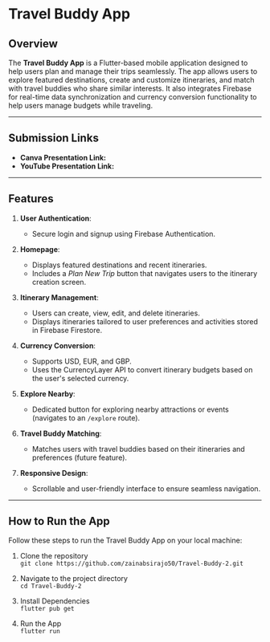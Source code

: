 # Travel Buddy App

## Overview

The **Travel Buddy App** is a Flutter-based mobile application designed to help users plan and manage their trips seamlessly. The app allows users to explore featured destinations, create and customize itineraries, and match with travel buddies who share similar interests. It also integrates Firebase for real-time data synchronization and currency conversion functionality to help users manage budgets while traveling.

---

## Submission Links

- **Canva Presentation Link:** 
- **YouTube Presentation Link:** 

---

## Features

1. **User Authentication**:
   - Secure login and signup using Firebase Authentication.

2. **Homepage**:
   - Displays featured destinations and recent itineraries.
   - Includes a *Plan New Trip* button that navigates users to the itinerary creation screen.

3. **Itinerary Management**:
   - Users can create, view, edit, and delete itineraries.
   - Displays itineraries tailored to user preferences and activities stored in Firebase Firestore.

4. **Currency Conversion**:
   - Supports USD, EUR, and GBP.
   - Uses the CurrencyLayer API to convert itinerary budgets based on the user's selected currency.

5. **Explore Nearby**:
   - Dedicated button for exploring nearby attractions or events (navigates to an `/explore` route).

6. **Travel Buddy Matching**:
   - Matches users with travel buddies based on their itineraries and preferences (future feature).

7. **Responsive Design**:
   - Scrollable and user-friendly interface to ensure seamless navigation.

---

## How to Run the App

Follow these steps to run the Travel Buddy App on your local machine:

1. Clone the repository  
  `git clone https://github.com/zainabsirajo50/Travel-Buddy-2.git`

2. Navigate to the project directory  
   `cd Travel-Buddy-2`
4. Install Dependencies  
   `flutter pub get`
5. Run the App  
  `flutter run`
